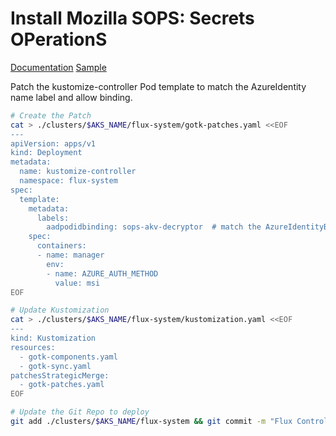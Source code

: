 # Install Mozilla SOPS: Secrets OPerationS

[Documentation](https://github.com/mozilla/sops)
[Sample](https://github.com/adrianmo/aks-flux)


Patch the kustomize-controller Pod template to match the AzureIdentity name label and allow binding.

```bash
# Create the Patch
cat > ./clusters/$AKS_NAME/flux-system/gotk-patches.yaml <<EOF
---
apiVersion: apps/v1
kind: Deployment
metadata:
  name: kustomize-controller
  namespace: flux-system
spec:
  template:
    metadata:
      labels:
        aadpodidbinding: sops-akv-decryptor  # match the AzureIdentityBinding selector
    spec:
      containers:
      - name: manager
        env:
        - name: AZURE_AUTH_METHOD
          value: msi
EOF

# Update Kustomization
cat > ./clusters/$AKS_NAME/flux-system/kustomization.yaml <<EOF
---
kind: Kustomization
resources:
  - gotk-components.yaml
  - gotk-sync.yaml
patchesStrategicMerge:
  - gotk-patches.yaml
EOF

# Update the Git Repo to deploy
git add ./clusters/$AKS_NAME/flux-system && git commit -m "Flux Controller Patch" && git push
```
